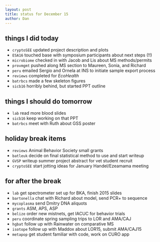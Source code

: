 ```yaml
---
layout: post
title: status for December 15
author: Dan
---
```


## things I did today

* `cryptoSEE` updated project description and plots
* `ESA16` touched base with symposium participants about next steps (!!)
* `microbiome` checked in with Jacob and Lis about MS methods/permits
* `provmgmt` pushed along MS section to Maureen, Sonia, and Richard
* `peru` emailed Sergio and Ornela at INS to initiate sample export process
* `reviews` completed for *EcoHealth*
* `batrbcs` made a few skeleton figures
* `sicb16` horribly behind, but started PPT outline

## things I should do tomorrow

* `lab` read more blood slides
* `sicb16` keep working on that PPT
* `batrbcs` meet with Ruth about GSS poster

## holiday break items 
* `reviews` Animal Behavior Society small grants
* `batleuk` decide on final statistical method to use and start writeup
* `GVSP` writeup summer project abstract for vet student recruit
* `cryptoSEE` start jotting ideas for January Handel/Ezeamama meeting

## for after the break
* `lab` get spectrometer set up for BKA, finish 2015 slides
* `bartonella` chat with Richard about model, send PCR+ to sequence
* `mycoplasma` send Dmitry DNA aliquots
* `grants` ASM, APS, ASP
* `belize` order new mistnets, get IACUC for behavior trials
* `peru` coordinate spring sampling trips to LOR and AMA/CAJ
* `hgbat` follow up with Rainwater on comparative MS
* `isotope` follow up with Maddox about LOR15, submit AMA/CAJ15
* `metapop` get student familiar with code, work on CURO app

<i class='fa fa-code' style='color:pink'> </i>

